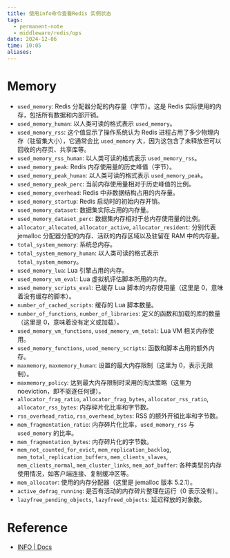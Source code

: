 ```yaml
---
title: 使用info命令查看Redis 实例状态
tags:
  - permanent-note
  - middleware/redis/ops
date: 2024-12-06
time: 10:05
aliases:
---
```

# Memory

- `used_memory`: Redis 分配器分配的内存量（字节）。这是 Redis 实际使用的内存，包括所有数据和内部开销。
- `used_memory_human`: 以人类可读的格式表示 `used_memory`。
- `used_memory_rss`: 这个值显示了操作系统认为 Redis 进程占用了多少物理内存（驻留集大小），它通常会比 `used_memory` 大，因为这包含了未释放但可以回收的内存页、共享库等。
- `used_memory_rss_human`: 以人类可读的格式表示 `used_memory_rss`。
- `used_memory_peak`: Redis 内存使用量的历史峰值（字节）。
- `used_memory_peak_human`: 以人类可读的格式表示 `used_memory_peak`。
- `used_memory_peak_perc`: 当前内存使用量相对于历史峰值的比例。
- `used_memory_overhead`: Redis 中非数据结构占用的内存量。
- `used_memory_startup`: Redis 启动时的初始内存开销。
- `used_memory_dataset`: 数据集实际占用的内存量。
- `used_memory_dataset_perc`: 数据集内存相对于总内存使用量的比例。
- `allocator_allocated`, `allocator_active`, `allocator_resident`: 分别代表 jemalloc 分配器分配的内存、活跃的内存区域以及驻留在 RAM 中的内存量。
- `total_system_memory`: 系统总内存。
- `total_system_memory_human`: 以人类可读的格式表示 `total_system_memory`。
- `used_memory_lua`: Lua 引擎占用的内存。
- `used_memory_vm_eval`: Lua 虚拟机评估脚本所用的内存。
- `used_memory_scripts_eval`: 已缓存 Lua 脚本的内存使用量（这里是 0，意味着没有缓存的脚本）。
- `number_of_cached_scripts`: 缓存的 Lua 脚本数量。
- `number_of_functions`, `number_of_libraries`: 定义的函数和加载的库的数量（这里是 0，意味着没有定义或加载）。
- `used_memory_vm_functions`, `used_memory_vm_total`: Lua VM 相关内存使用。
- `used_memory_functions`, `used_memory_scripts`: 函数和脚本占用的额外内存。
- `maxmemory`, `maxmemory_human`: 设置的最大内存限制（这里为 0，表示无限制）。
- `maxmemory_policy`: 达到最大内存限制时采用的淘汰策略（这里为 noeviction，即不驱逐任何键）。
- `allocator_frag_ratio`, `allocator_frag_bytes`, `allocator_rss_ratio`, `allocator_rss_bytes`: 内存碎片化比率和字节数。
- `rss_overhead_ratio`, `rss_overhead_bytes`: RSS 的额外开销比率和字节数。
- `mem_fragmentation_ratio`: 内存碎片化比率，`used_memory_rss` 与 `used_memory` 的比率。
- `mem_fragmentation_bytes`: 内存碎片化的字节数。
- `mem_not_counted_for_evict`, `mem_replication_backlog`, `mem_total_replication_buffers`, `mem_clients_slaves`, `mem_clients_normal`, `mem_cluster_links`, `mem_aof_buffer`: 各种类型的内存使用情况，如客户端连接、复制缓冲区等。
- `mem_allocator`: 使用的内存分配器（这里是 jemalloc 版本 5.2.1）。
- `active_defrag_running`: 是否有活动的内存碎片整理在运行（0 表示没有）。
- `lazyfree_pending_objects`, `lazyfreed_objects`: 延迟释放的对象数。

# Reference
* [INFO \| Docs](https://redis.io/docs/latest/commands/info/)